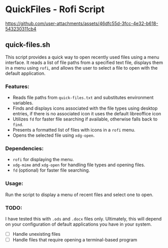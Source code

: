 # QuickFiles - Rofi Script


https://github.com/user-attachments/assets/46dfc55d-3fcc-4e32-b618-543230311cb4


## quick-files.sh

This script provides a quick way to open recently used files using a menu interface.
 It reads a list of file paths from a specified text file, displays them in a menu
 using `rofi`, and allows the user to select a file to open with the default application.

### Features:

* Reads file paths from `quick-files.txt` and substitutes environment variables.
* Finds and displays icons associated with the file types using desktop entries, if there is no associated icon it uses the default libreoffice icon
* Utilizes `fd` for faster file searching if available, otherwise falls back to `find`.
* Presents a formatted list of files with icons in a `rofi` menu.
* Opens the selected file using `xdg-open`.


### Dependencies:

* `rofi` for displaying the menu.
* `xdg-mime` and `xdg-open` for handling file types and opening files.
* `fd` (optional) for faster file searching.

### Usage:

Run the script to display a menu of recent files and select one to open.

### TODO:

I have tested this with `.ods` and `.docx` files only. Ultimately, this will depend on your configuration of default applications you have in your system.

- [ ] Handle unexisting files
- [ ] Handle files that require opening a terminal-based program
